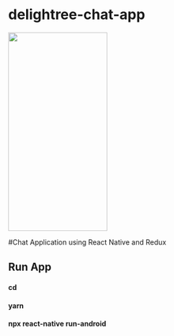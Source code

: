 # delightree-chat-app
<img src="src/Demo/demo.gif" width="200" height="400" />

#Chat Application using React Native and Redux

## Run App
#### cd <Project>
#### yarn
#### npx react-native run-android
